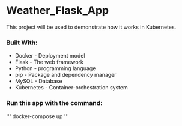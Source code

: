 # Weather_Flask_App
This project will be used to demonstrate how it works in Kubernetes.

### Built With:
- Docker - Deployment model
- Flask - The web framework
- Python - programming language
- pip - Package and dependency manager
- MySQL - Database
- Kubernetes - Container-orchestration system
### Run this app with the command:
'''
docker-compose up
'''
